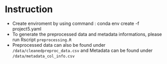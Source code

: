 # Instruction
   -   Create enviroment by using command : conda env create -f project5.yaml
   -   To generate the preprocessed data and metadata informations, please run Rscript `preprocessing.R` 
   -   Preprocessed data can also be found under `/data/cleanedpreproc_data.csv` and Metadata can be found under  `/data/metadata_col_info.csv` 
